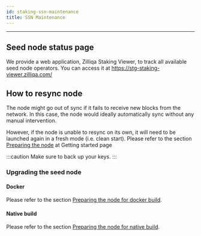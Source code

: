 ```yaml
---
id: staking-ssn-maintenance
title: SSN Maintenance
---
```


---

## Seed node status page
We provide a web application, Zilliqa Staking Viewer, to track all available seed node operators. You can access it at
https://stg-staking-viewer.zilliqa.com/

## How to resync node
The node might go out of sync if it fails to receive new blocks from the network. In this case, the node would ideally automatically sync without any manual intervention.

However, if the node is unable to resync on its own, it will need to be launched again in a fresh mode (i.e. clean start). Please refer to the section  [Preparing the node](staking-getting-started#preparing-the-node) at Getting started page

:::caution
Make sure to back up your keys.
:::

### Upgrading the seed node

#### Docker

Please refer to the section  [Preparing the node for docker build](staking-getting-started#launching-the-node-using-docker).

#### Native build

Please refer to the section  [Preparing the node for native build](staking-getting-started#launching-the-node-using-docker).